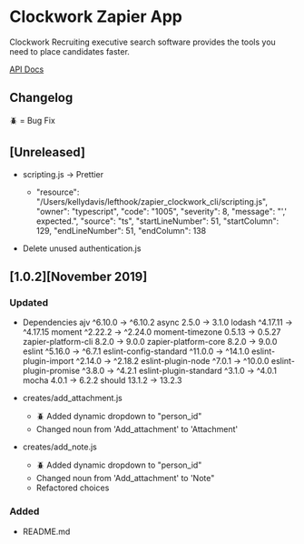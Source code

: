 # Clockwork Zapier App

Clockwork Recruiting executive search software provides the tools you need to place candidates faster.

[API Docs](https://devdocs.clockworkrecruiting.com/cw-api-docs/)

## Changelog

:beetle: = Bug Fix

## [Unreleased]

- scripting.js -> Prettier
    -   "resource": "/Users/kellydavis/lefthook/zapier_clockwork_cli/scripting.js",
        "owner": "typescript",
        "code": "1005",
        "severity": 8,
        "message": "',' expected.",
        "source": "ts",
        "startLineNumber": 51,
        "startColumn": 129,
        "endLineNumber": 51,
        "endColumn": 138

- Delete unused authentication.js

## [1.0.2][November 2019]

### Updated

- Dependencies
 ajv                      ^6.10.0  →   ^6.10.2
 async                      2.5.0  →     3.1.0
 lodash                  ^4.17.11  →  ^4.17.15
 moment                   ^2.22.2  →   ^2.24.0
 moment-timezone           0.5.13  →    0.5.27
 zapier-platform-cli        8.2.0  →     9.0.0
 zapier-platform-core       8.2.0  →     9.0.0
 eslint                   ^5.16.0  →    ^6.7.1
 eslint-config-standard   ^11.0.0  →   ^14.1.0
 eslint-plugin-import     ^2.14.0  →   ^2.18.2
 eslint-plugin-node        ^7.0.1  →   ^10.0.0
 eslint-plugin-promise     ^3.8.0  →    ^4.2.1
 eslint-plugin-standard    ^3.1.0  →    ^4.0.1
 mocha                      4.0.1  →     6.2.2
 should                    13.1.2  →    13.2.3

- creates/add_attachment.js
    - :beetle: Added dynamic dropdown to "person_id"
    - Changed noun from 'Add_attachment' to 'Attachment'

- creates/add_note.js
    - :beetle: Added dynamic dropdown to "person_id"
    - Changed noun from 'Add_attachment' to 'Note"
    - Refactored choices

### Added

- README.md
